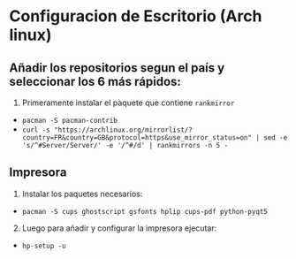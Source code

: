 # Configuracion de Escritorio (Arch linux)

## Añadir los repositorios segun el país y seleccionar los 6 más rápidos:
1. Primeramente instalar el paquete que contiene `rankmirror`
  - `pacman -S pacman-contrib`
  - `curl -s "https://archlinux.org/mirrorlist/?country=FR&country=GB&protocol=https&use_mirror_status=on" | sed -e 's/^#Server/Server/' -e '/^#/d' | rankmirrors -n 5 -`

## Impresora
1. Instalar los paquetes necesarios:
  - `pacman -S cups ghostscript gsfonts hplip cups-pdf python-pyqt5`
2. Luego para añadir y configurar la impresora ejecutar:
  - `hp-setup -u`
